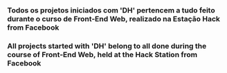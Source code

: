 ### Todos os projetos iniciados com 'DH' pertencem a tudo feito durante o curso de Front-End Web, realizado na Estação Hack from Facebook

### All projects started with 'DH' belong to all done during the course of Front-End Web, held at the Hack Station from Facebook